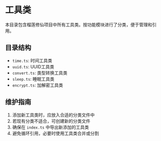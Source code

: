 # 工具类

本目录包含榴莲修仙项目中所有工具类。按功能模块进行了分类，便于管理和引用。

## 目录结构

- `time.ts`: 时间工具类
- `uuid.ts`: UUID工具类
- `convert.ts`: 类型转换工具类
- `sleep.ts`: 睡眠工具类
- `encrypt.ts`: 加解密工具类

## 维护指南

1. 添加新工具类时，应放入合适的分类文件中
2. 若现有分类不适合，可创建新的分类文件
3. 确保在 `index.ts` 中导出新添加的工具类
4. 避免循环引用，必要时使用工具类合并或分割